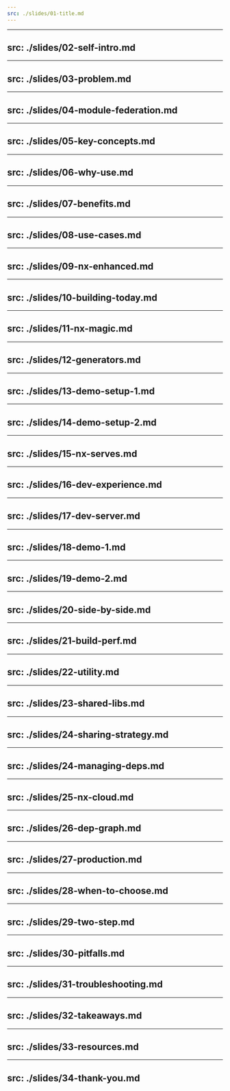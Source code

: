 ```yaml
---
src: ./slides/01-title.md
---
```


---
src: ./slides/02-self-intro.md
---

---
src: ./slides/03-problem.md
---

---
src: ./slides/04-module-federation.md
---

---
src: ./slides/05-key-concepts.md
---

---
src: ./slides/06-why-use.md
---

---
src: ./slides/07-benefits.md
---

---
src: ./slides/08-use-cases.md
---

---
src: ./slides/09-nx-enhanced.md
---

---
src: ./slides/10-building-today.md
---

---
src: ./slides/11-nx-magic.md
---

---
src: ./slides/12-generators.md
---

---
src: ./slides/13-demo-setup-1.md
---

---
src: ./slides/14-demo-setup-2.md
---

---
src: ./slides/15-nx-serves.md
---

---
src: ./slides/16-dev-experience.md
---

---
src: ./slides/17-dev-server.md
---

---
src: ./slides/18-demo-1.md
---

---
src: ./slides/19-demo-2.md
---

---
src: ./slides/20-side-by-side.md
---

---
src: ./slides/21-build-perf.md
---

---
src: ./slides/22-utility.md
---

---
src: ./slides/23-shared-libs.md
---

---
src: ./slides/24-sharing-strategy.md
---

---
src: ./slides/24-managing-deps.md
---

---
src: ./slides/25-nx-cloud.md
---

---
src: ./slides/26-dep-graph.md
---

---
src: ./slides/27-production.md
---

---
src: ./slides/28-when-to-choose.md
---

---
src: ./slides/29-two-step.md
---

---
src: ./slides/30-pitfalls.md
---

---
src: ./slides/31-troubleshooting.md
---

---
src: ./slides/32-takeaways.md
---

---
src: ./slides/33-resources.md
---

---
src: ./slides/34-thank-you.md
---